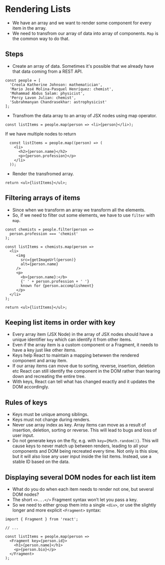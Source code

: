 # Rendering Lists

- We have an array and we want to render some component for every item in the array.
- We need to transfrom our array of data into array of components. `Map` is the common way to do that.


## Steps

- Create an array of data. Sometimes it's possible that we already have that data coming from a REST API.

```tsx
const people = [
  'Creola Katherine Johnson: mathematician',
  'Mario José Molina-Pasquel Henríquez: chemist',
  'Mohammad Abdus Salam: physicist',
  'Percy Lavon Julian: chemist',
  'Subrahmanyan Chandrasekhar: astrophysicist'
];
```
- Transfrom the data array to an array of JSX nodes using map operator.

```tsx
const listItems = people.map(person => <li>{person}</li>);
```
If we have multiple nodes to return

```tsx
  const listItems = people.map((person) => (
    <li>
      <h2>{person.name}</h2>
      <p>{person.profession}</p>
    </li>
  ));
```

- Render the transfromed array.

```tsx
return <ul>{listItems}</ul>;
```


## Filtering arrays of items 

- Since when we transform an array we transform all the elements.
- So, if we need to filter out some elements, we have to use `filter` with `map`.

```tsx
const chemists = people.filter(person =>
  person.profession === 'chemist'
);

const listItems = chemists.map(person =>
  <li>
     <img
       src={getImageUrl(person)}
       alt={person.name}
     />
     <p>
       <b>{person.name}:</b>
       {' ' + person.profession + ' '}
       known for {person.accomplishment}
     </p>
  </li>
);

return <ul>{listItems}</ul>;
```


## Keeping list items in order with key 

- Every array item (JSX Node) in the array of JSX nodes should have a unique identifier `key` which can identify it from other items.
- Even if the array item is a custom component or a Fragment, it needs to have a key just like other items.
- Keys help React to maintain a mapping betwwen the rendered component and array item.
- If our array items can move due to sorting, reverse, insertion, deletion etc React can still identify the component in the DOM rather than tearing down and recreating the entire tree.
- With keys, React can tell what has changed exactly and it updates the DOM accordingly.


## Rules of keys 

- Keys must be unique among siblings.
- Keys must not change during renders.
- Never use array index as key. Array items can move as a result of insertion, deletion, sorting or reverse. This will lead to bugs and loss of user input.
- Do not generate keys on the fly, e.g. with `key={Math.random()}`. This will cause keys to never match up between renders, leading to all your components and DOM being recreated every time. Not only is this slow, but it will also lose any user input inside the list items. Instead, use a stable ID based on the data.

## Displaying several DOM nodes for each list item 

- What do you do when each item needs to render not one, but several DOM nodes?
- The short `<>...</>` Fragment syntax won’t let you pass a key.
- So we need to either group them into a single `<div>`, or use the slightly longer and more explicit `<Fragment>` syntax:

```tsx
import { Fragment } from 'react';

// ...

const listItems = people.map(person =>
  <Fragment key={person.id}>
    <h1>{person.name}</h1>
    <p>{person.bio}</p>
  </Fragment>
);
```
